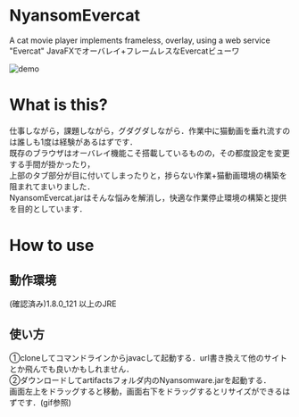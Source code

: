 # NyansomEvercat
A cat movie player implements frameless, overlay, using a web service "Evercat" 
JavaFXでオーバレイ+フレームレスなEvercatビューワ  
  
![demo](https://github.com/chatagiri/Nyansomware/blob/master/NyansomDemo.gif)  
  
# What is this?
仕事しながら，課題しながら，グダグダしながら．作業中に猫動画を垂れ流すのは誰しも1度は経験があるはずです．  
既存のブラウザはオーバレイ機能こそ搭載しているものの，その都度設定を変更する手間が掛かったり，  
上部のタブ部分が目に付いてしまったりと，捗らない作業+猫動画環境の構築を阻まれてまいりました．  
NyansomEvercat.jarはそんな悩みを解消し，快適な作業停止環境の構築と提供を目的としています．  
  
# How to use
## 動作環境  
(確認済み)1.8.0_121 以上のJRE　　

## 使い方
①cloneしてコマンドラインからjavacして起動する．url書き換えて他のサイトとか飛んでも良いかもしれません．  
②ダウンロードしてartifactsフォルダ内のNyansomware.jarを起動する．  
画面左上をドラッグすると移動，画面右下をドラッグするとリサイズができるはずです．(gif参照)  
